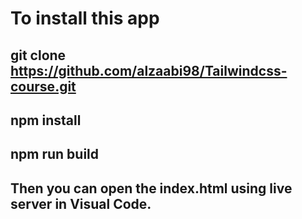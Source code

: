 
# To install this app 
## git clone https://github.com/alzaabi98/Tailwindcss-course.git
## npm install
## npm run build
## Then you can open the index.html using live server in Visual Code.